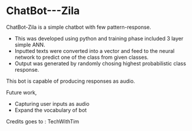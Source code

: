 # ChatBot---Zila

ChatBot-Zila is a simple chatbot with few pattern-response.

- This was developed using python and training phase included 3 layer simple ANN.
- Inputted texts were converted into a vector and feed to the neural network to predict one of the class from given classes.
- Output was generated by randomly chosing highest probabilistic class response.

This bot is capable of producing responses as audio.

Future work,
- Capturing user inputs as audio
- Expand the vocabulary of bot

Credits goes to : TechWithTim
